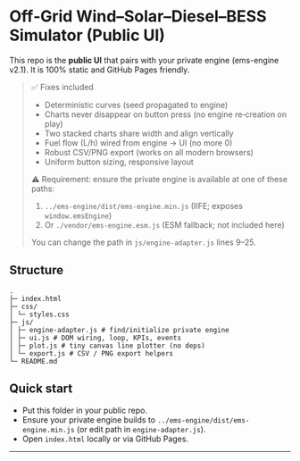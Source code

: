 # Off‑Grid Wind–Solar–Diesel–BESS Simulator (Public UI)


This repo is the **public UI** that pairs with your private engine (ems-engine v2.1).
It is 100% static and GitHub Pages friendly.


> ✅ Fixes included
> - Deterministic curves (seed propagated to engine)
> - Charts never disappear on button press (no engine re‑creation on play)
> - Two stacked charts share width and align vertically
> - Fuel flow (L/h) wired from engine → UI (no more 0)
> - Robust CSV/PNG export (works on all modern browsers)
> - Uniform button sizing, responsive layout
>
> ⚠️ Requirement: ensure the private engine is available at one of these paths:
> 1. `../ems-engine/dist/ems-engine.min.js` (IIFE; exposes `window.emsEngine`)
> 2. Or `./vendor/ems-engine.esm.js` (ESM fallback; not included here)
>
> You can change the path in `js/engine-adapter.js` lines 9–25.


## Structure
```
.
├─ index.html
├─ css/
│ └─ styles.css
├─ js/
│ ├─ engine-adapter.js # find/initialize private engine
│ ├─ ui.js # DOM wiring, loop, KPIs, events
│ ├─ plot.js # tiny canvas line plotter (no deps)
│ └─ export.js # CSV / PNG export helpers
└─ README.md
```


## Quick start
- Put this folder in your public repo.
- Ensure your private engine builds to `../ems-engine/dist/ems-engine.min.js` (or edit path in `engine-adapter.js`).
- Open `index.html` locally or via GitHub Pages.


---
